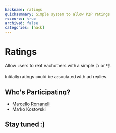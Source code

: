```yaml
---
hackname: ratings
quicksummary: Simple system to allow P2P ratings
resource: true
archived: false
categories: [hack]
---
```


# Ratings

Allow users to reat eachothers with a simple :+1: or :-1:.

Initially ratings could be associated with ad replies.

## Who's Participating?

- [Marcello Romanelli](/hackdays/whoami/marcello)
- Marko Kostovski

## Stay tuned :)
